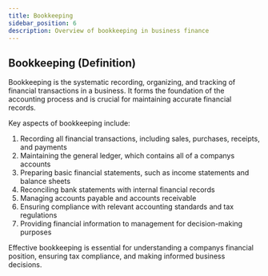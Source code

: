 ```yaml
---
title: Bookkeeping
sidebar_position: 6
description: Overview of bookkeeping in business finance
---
```

## Bookkeeping (Definition)
Bookkeeping is the systematic recording, organizing, and tracking of financial transactions in a business. It forms the foundation of the accounting process and is crucial for maintaining accurate financial records.

Key aspects of bookkeeping include:
1. Recording all financial transactions, including sales, purchases, receipts, and payments
2. Maintaining the general ledger, which contains all of a companys accounts
3. Preparing basic financial statements, such as income statements and balance sheets
4. Reconciling bank statements with internal financial records
5. Managing accounts payable and accounts receivable
6. Ensuring compliance with relevant accounting standards and tax regulations
7. Providing financial information to management for decision-making purposes

Effective bookkeeping is essential for understanding a companys financial position, ensuring tax compliance, and making informed business decisions.